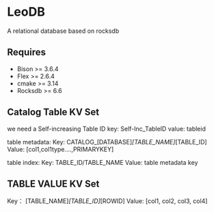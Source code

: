 # LeoDB
A relational database based on rocksdb 

## Requires
- Bison >= 3.6.4
- Flex  >= 2.6.4
- cmake >= 3.14
- Rocksdb >= 6.6


## Catalog Table KV Set

we need a Self-increasing Table ID
key: Self-Inc_TableID
value: tableid

table metadata:
Key:  CATALOG_[DATABASE]_[TABLE_NAME]_[TABLE_ID]
Value: [col1,col1type....,PRIMARYKEY]

table index:
Key: TABLE_ID/TABLE_NAME
Value: table metadata key

## TABLE VALUE KV Set

Key： [TABLE_NAME]_[TABLE_ID]_[ROWID]
Value: [col1, col2, col3, col4]

